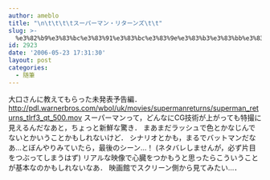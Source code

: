 ```yaml
---
author: ameblo
title: "\n\t\t\t\tスーパーマン・リターンズ\t\t"
slug: >-
  %e3%82%b9%e3%83%bc%e3%83%91%e3%83%bc%e3%83%9e%e3%83%b3%e3%83%bb%e3%83%aa%e3%82%bf%e3%83%bc%e3%83%b3%e3%82%ba
id: 2923
date: '2006-05-23 17:31:30'
layout: post
categories:
  - 随筆
---
```


大口さんに教えてもらった未発表予告編． http://pdl.warnerbros.com/wbol/uk/movies/supermanreturns/superman_returns_tlrf3_qt_500.mov スーパーマンって，どんなにCG技術が上がっても特撮に見えるんだなあと，ちょっと新鮮な驚き． まあまだラッシュで色とかなじんでないとかいうことかもしれないけど． シナリオとかも，まるでバットマンだなあ…とぼんやりみていたら，最後のシーン…！ (ネタバレしませんが，必ず片目をつぶってしまうはず) リアルな映像で心臓をつかもうと思ったらこういうことが基本なのかもしれないなあ． 映画館でスクリーン側から見てみたい…．